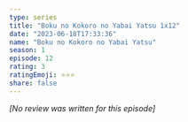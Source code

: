 ```yaml
---
type: series
title: "Boku no Kokoro no Yabai Yatsu 1x12"
date: "2023-06-18T17:33:36"
name: "Boku no Kokoro no Yabai Yatsu"
season: 1
episode: 12
rating: 3
ratingEmoji: ⭐️⭐️⭐️
share: false
---
```


*[No review was written for this episode]*
